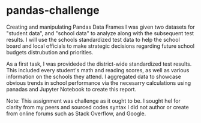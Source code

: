 # pandas-challenge
Creating and manipulating Pandas Data Frames 
I was given two datasets for "student data", and "school data" to analyze along with the subsequent test results.
I will use the schools standardized test data to help the school board and local officials to make strategic decisions regarding future school budgets distrubution and priorities.

As a first task, I was provideded the district-wide standardized test results. This included every student's math and reading scores, as well as various information on the schools they attend. I aggregated data to showcase obvious trends in school performance via the necesarry calculations using panadas and Jupyter Notebook to create this report.

Note: This assignment was challenge as it ought to be. I sought hel for clarity from my peers and sourced codes syntax I did not author or create from online forums such as Stack Overflow, and Google.

